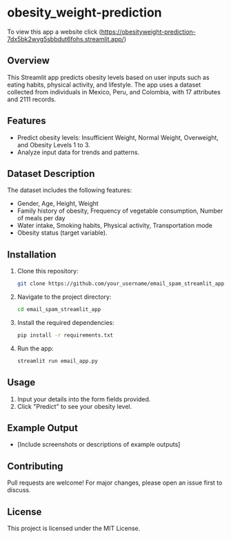 # obesity_weight-prediction

To view this app a website click (https://obesityweight-prediction-7dx5bk2wvg5sbbdut6fohs.streamlit.app/)
## Overview
This Streamlit app predicts obesity levels based on user inputs such as eating habits, physical activity, and lifestyle. 
The app uses a dataset collected from individuals in Mexico, Peru, and Colombia, with 17 attributes and 2111 records.

## Features
- Predict obesity levels: Insufficient Weight, Normal Weight, Overweight, and Obesity Levels 1 to 3.
- Analyze input data for trends and patterns.

## Dataset Description
The dataset includes the following features:
- Gender, Age, Height, Weight
- Family history of obesity, Frequency of vegetable consumption, Number of meals per day
- Water intake, Smoking habits, Physical activity, Transportation mode
- Obesity status (target variable).

## Installation
1. Clone this repository:
   ```bash
   git clone https://github.com/your_username/email_spam_streamlit_app.git
   ```
2. Navigate to the project directory:
   ```bash
   cd email_spam_streamlit_app
   ```
3. Install the required dependencies:
   ```bash
   pip install -r requirements.txt
   ```
4. Run the app:
   ```bash
   streamlit run email_app.py
   ```

## Usage
1. Input your details into the form fields provided.
2. Click "Predict" to see your obesity level.

## Example Output
- [Include screenshots or descriptions of example outputs]

## Contributing
Pull requests are welcome! For major changes, please open an issue first to discuss.

## License
This project is licensed under the MIT License.

